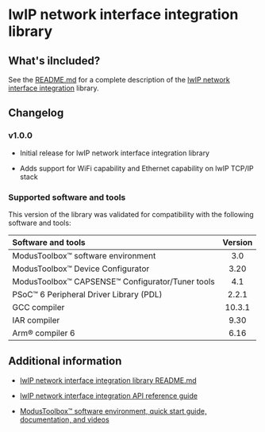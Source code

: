 # lwIP network interface integration library

## What's iIncluded?

See the [README.md](./README.md) for a complete description of the [lwIP network interface integration](https://github.com/Infineon/lwip-network-interface-integration) library.

## Changelog

### v1.0.0

- Initial release for lwIP network interface integration library

- Adds support for WiFi capability and Ethernet capability on lwIP TCP/IP stack

### Supported software and tools

This version of the library was validated for compatibility with the following software and tools:

| Software and tools  | Version |
| :---                | :----:  |
| ModusToolbox&trade; software environment  | 3.0     |
| ModusToolbox&trade; Device Configurator | 3.20    |
| ModusToolbox&trade; CAPSENSE&trade; Configurator/Tuner tools | 4.1     |
| PSoC&trade; 6 Peripheral Driver Library (PDL) | 2.2.1   |
| GCC compiler           | 10.3.1  |
| IAR compiler      | 9.30    |
| Arm&reg; compiler 6         | 6.16    |


## Additional information

- [lwIP network interface integration library README.md](./README.md)

- [lwIP network interface integration API reference guide](https://infineon.github.io/lwip-network-interface-integration/api_reference_manual/html/index.html)

- [ModusToolbox&trade; software environment, quick start guide, documentation, and videos](https://www.infineon.com/cms/en/design-support/tools/sdk/modustoolbox-software/)
